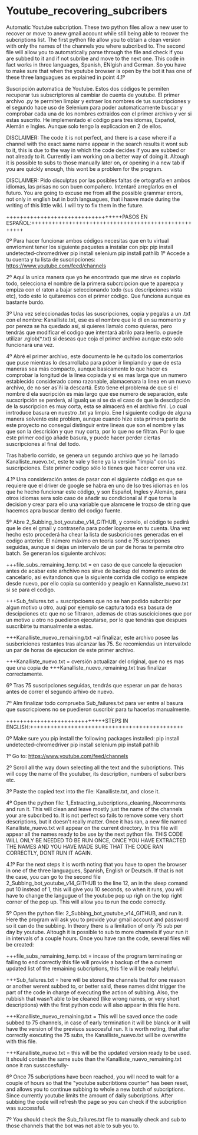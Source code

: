 # Youtube_recovering_subcribers
Automatic Youtube subcription. These two python files allow a new user to recover or move to anew gmail account while still being able to recover the subcriptions list. The first python file allow you to obtain a clean version with only the names of the channels you where subcribed to. The second file will allow you to automatically parse through the file and check if you are subbed to it and if not subribe and move to the next one. This code in fact works in three languages, Spanish, ENlgish and German. So you have to make sure that when the youtube browser is open by the bot it has one of these three languagues as explained in point 4.1º

Suscripción automatica de Youtube. Estos dos códigos te permiten recuperar tus subscriptores al cambiar de cuenta de youtube. El primer archivo .py te permiten limpiar y extraer los nombres de tus suscripciones y el segundo hace uso de Selenium para poder automaticamente  buscar y comprobar cada una de los nombres extraidos con el primer archivo y ver si estas suscrito. He implementado el código para tres idomas, Español, Alemán e Ingles. Aunque solo tengo la explicacion en 2 de ellos.

DISCLAIMER: The code it is not perfect, and there is a case where if a channel with the exact same name appear in the search results it wont sub to it, this is due to the way in which the code decides if you are subbed or not already to it. Currently i am working on a better way of doing it. Altough it is possible to subs to those manually later on, or opening in a new tab if you are quickly enough, this wont be a problem for the program.

DISCLAIMER: Pido disculptas por las posibles faltas de ortografía en ambos idiomas, las prisas no son buen compañero. Intentaré arreglarlos en el futuro.
            You are going to excuse me from all the possible grammar errors, not only in english but in both languagues, that i hasve made during the writing of this little wiki. I will try to fix them in the future.
            
++++++++++++++++++++++++++++++++++PASOS EN ESPAÑOL:++++++++++++++++++++++++++++++++++++++++++++++++++++

0º Para hacer funcionar ambos códigos necesitas que en tu virtual envrioment tener los siguiente paquetes a instalar con pip:
  pip install undetected-chromedriver
  pip install selenium
  pip install pathlib
1º Accede a tu cuenta y tu lista de suscripciones: https://www.youtube.com/feed/channels

2º Aquí la unica manera que yo he encontrado que me sirve es copìarlo todo, selecciona el nombre de la primera subcrcipcion que te aparezca y empiza con el raton a bajar seleccionando todo (sus descripciones vista etc), todo esto lo quitaremos con el primer código. Que funciona aunque es bastante burdo. 

3º Una vez seleccionadas todas las suscripciones, copia y pegalas a un .txt con el nombre: Kanalliste.txt, ese es el nombre que le dí en su momento y por pereza se ha quedado así, si quieres llamalo como quieras, pero tendrás que modificar el codigo que intentará abrilo para leerlo. o puede utilizar .rglob(*.txt) si deseas que coja el primer archivo aunque esto solo funcionará una vez.

4º Abré el primer archivo, este documento le he quitado los comentarios que puse mientras lo desarrollaba para pdoer ir limpiando y que de esta maneras sea más compacto, aunque basicamente lo que hacer es comprobar la longitud de la linea copiada y si es mas larga que un numero establecido considerado como razonable, alamacenara la linea en un nuevo archivo, de no ser as´ñi la descartá. Esto tiene el problema de que si el nombre d ela sucripción es más largo que ese numero de separación, este sucscripción se perderá, al igualq ue si se da el caso de que la descdipción de la suscripcion es muy corta, esta se almacerá en el archivo finl. Lo cual inrtroduce basura en nuestro .txt ya limpio. Ene l siguiente codigo de alguna manera solvento este problem, aunque cuando hize esta primera parte de este proyecto no conseguí distinguir entre lineas que son el nombre y las que son la descrición y que muy corta, por lo que no se filtran. Por lo que este primer codigo añade basura, y puede hacer perder ciertas suscripciones al final del todo. 

Tras haberlo corrido, se genera un segundo archivo que yo he llamado Kanalliste_nuevo.txt, este te vale y tiene ya la versión "limpia" con las suscripciones. Este primer codigo sólo lo tienes que hacer correr una vez.

4.1º Una consideración antes de pasar con el siguiente código es que se requiere que el driver de google se habra en uno de lso tres idiomas en los que he hecho funcionar este código, y son Español, Ingles y Alemán, para otros idiomas sera solo caso de añadir su condicional al if que toma la decision y crear para ello una variable que alamcene le trozso de string que hacemos apra buscar dentro del codigo fuente.

5º Abre 2_Subbing_bot_youtube_v14_GITHUB, y correlo, el código te pedirá que le des el gmail y contraseña para poder logearse en tu cuenta. Una vez hecho esto procederá ha chear la lista de susbcriciones generadas en el codigo anterior. El número máximo en teoria sond e 75 suscripones seguidas, aunque si dejas un intervalo de un par de horas te permite otro batch. Se generan los siguiente archivos:

+++file_subs_remaining_temp.txt = en caso de que cancele la ejecucion antes de acabar este arhchivo nos sirve de backup del momento antes de cancelarlo, asi evitandonos que la siguiente corrida dle codigo se empieze desde nuevo, por ello copia su contenido y peaglo en Kannaliste_nuevo.txt si se para el codigo.

+++Sub_failures.txt = suscripcioens que no se han podido subcribir por algun motivo u otro, auqi por ejemplo se captura toda esa basura de descipciones etc que no se filtraron, ademas de otras susciciciones que por un motivo u otro no puedieron ejecutarse, por lo que tendrás que despues suscribirte tu manualmente a estas.

+++Kanalliste_nuevo_remaining.txt  =al finalizar, este archivo posee las susbcriciones restantes tras alcanzar las 75. Se recomiendas un intervalode un par de horas de ejecucion de este primer archivo.

+++Kanalliste_nuevo.txt = cversión actualizar del original, que no es mas que una copia de +++Kanalliste_nuevo_remaining.txt tras finalizar correctamente.


6º Tras 75 suscripciones seguidas, tendrás que esperar un par de horas antes de correr el segundo arhivo de nuevo.

7º Alm finalizar todo comprueba Sub_failures.txt para ver entre al basura que suscricpioens no se puedieron suscribir para tu hacerlas manualmente.



+++++++++++++++++++++++++++++STEPS IN ENGLISH:+++++++++++++++++++++++++++++++++++++++++++++

0º Make sure you pip install the following packages installed: 
  pip install undetected-chromedriver
  pip install selenium
  pip install pathlib
  
1º Go to: https://www.youtube.com/feed/channels

2º Scroll all the way down selecting all the text and the subcriptions. This will copy the name of the youtuber, its description, numbers of subcribers etc.

3º Paste the copied text into the file: Kanalliste.txt, and close it.

4º Open the python file: 1_Extracting_subcriptions_cleaning_Nocomments and run it. This will clean and leave mostly just the name of the channels your are subcribed to. It is not perfect so fails to remove some very short descriptions, but it doesn't really matter. Once it has ran, a new file named Kanalliste_nuevo.txt will appear on the current directory. In this file will appear all the names ready to be use by the next python file. THIS CODE WILL ONLY BE NEEDED TO BE RUN ONCE, ONCE YOU HAVE EXTRACTED THE NAMES AND YOU HAVE MADE SURE THAT THE CODE RAN CORRECTLY, DONT RUN IT AGAIN.

4.1º For the next steps it is worth noting that you have to open the browser in one of the three languagues, Spanish, English or Deutsch. If that is not the case, you can go to the second file 2_Subbing_bot_youtube_v14_GITHUB to the line 12, an in the sleep comand put 10 instead of 1, this will give you 10 seconds, so when it runs, you will have to change the langugue of the youtube pop up righ on the top right corner of the pop up. This will allow you to run the code correctly. 

5º Open the python file: 2_Subbing_bot_youtube_v14_GITHUB, and run it. Here the program will ask you to provide your gmail account and password so it can do the subbing. In theory there is a limitation of only 75 sub per day by youtube. Altough it is possible to sub to more channels if your run it in intervals of a couple hours. Once you have ran the code, several files will be created:

+++file_subs_remaining_temp.txt = incase of the program terminating or failing to end correctly this file will provide a backup of the a current updated list of the remaining                                       subcriptions, this file will be really helpful.

+++Sub_failures.txt = here will be stored the channels that for one reason or another werent subbed to, or better said, these names didnt trigger the part of the code in charge of executing the action of subbing. Also, the rubbish that wasn't able to be cleaned (like wrong names, or very short descriptions) with the first python code will also appear in this file here.
   
+++Kanalliste_nuevo_remaining.txt = This will be saved once the code subbed to 75 channels, in case of early termination it will be blanck or it will have the version of the 
                                previuos susccesful run. It is worth noting, that after correctly executing the 75 subs, the Kanalliste_nuevo.txt will be overwritte with this                                   file.
                                
+++Kanalliste_nuevo.txt = this will be the updated version ready to be used. It should contain the same subs than the Kanalliste_nuevo_remaining.txt once it ran sussccesfully-
   
   6º Once 75 subcriptions have been reached, you will need to wait for a couple of hours so that the "youtube subcribtions counter" has been reset, and allows you to continue subbing to whole a new batch of subcriptions. Since currently youtube limits the amount of daily subcriptions. After subbing the code will refresh the page so you can check if the subcription was successful.
   
   7º You should check the Sub_failures.txt file to manually check and sub to those channels that the bot was not able to sub you to.
   
   
